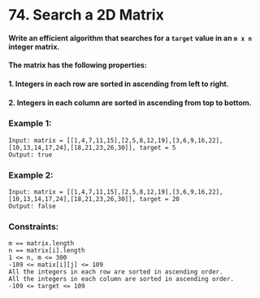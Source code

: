 # 74. Search a 2D Matrix

#### Write an efficient algorithm that searches for a `target` value in an `m x n` integer matrix. 

#### The matrix has the following properties:

#### 1. Integers in each row are sorted in ascending from left to right.
#### 2. Integers in each column are sorted in ascending from top to bottom.

### Example 1:

```
Input: matrix = [[1,4,7,11,15],[2,5,8,12,19],[3,6,9,16,22],[10,13,14,17,24],[18,21,23,26,30]], target = 5
Output: true
```
### Example 2:

```
Input: matrix = [[1,4,7,11,15],[2,5,8,12,19],[3,6,9,16,22],[10,13,14,17,24],[18,21,23,26,30]], target = 20
Output: false
```

### Constraints:
```
m == matrix.length
n == matrix[i].length
1 <= n, m <= 300
-109 <= matix[i][j] <= 109
All the integers in each row are sorted in ascending order.
All the integers in each column are sorted in ascending order.
-109 <= target <= 109
```
